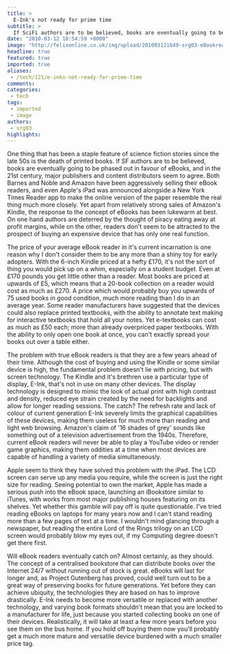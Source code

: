 ```yaml
---
title: >
  E-Ink's not ready for prime time
subtitle: >
  If SciFi authors are to be believed, books are eventually going to be phased out in favour of eBooks, but are eReaders ready for prime time?
date: "2010-03-12 16:54:59 +0000"
image: "http://felixonline.co.uk/img/upload/201003121649-srg03-eBookrea.jpg"
headline: true
featured: true
imported: true
aliases:
 - /tech/121/e-inks-not-ready-for-prime-time
comments:
categories:
 - tech
tags:
 - imported
 - image
authors:
 - srg03
highlights:
---
```


One thing that has been a staple feature of science fiction stories since the late 50s is the death of printed books. If SF authors are to be believed, books are eventually going to be phased out in favour of eBooks, and in the 21st century, major publishers and content distributors seem to agree. Both Barnes and Noble and Amazon have been aggressively selling their eBook readers, and even Apple's iPad was announced alongside a New York Times Reader app to make the online version of the paper resemble the real thing much more closely. Yet apart from relatively strong sales of Amazon's Kindle, the response to the concept of eBooks has been lukewarm at best. On one hand authors are deterred by the thought of piracy eating away at profit margins, while on the other, readers don't seem to be attracted to the prospect of buying an expensive device that has only one real function.

The price of your average eBook reader in it's current incarnation is one reason why I don't consider them to be any more than a shiny toy for early adopters. With the 6-inch Kindle priced at a hefty £170, it's not the sort of thing you would pick up on a whim, especially on a student budget. Even at £170 pounds you get little other than a reader. Most books are priced at upwards of £5, which means that a 20-book collection on a reader would cost as much as £270. A price which would probably buy you upwards of 75 used books in good condition, much more reading than I do in an average year. Some reader manufacturers have suggested that the devices could also replace printed textbooks, with the ability to annotate text making for interactive textbooks that hold all your notes. Yet e-textbooks can cost as much as £50 each; more than already overpriced paper textbooks. With the ability to only open one book at once, you can't exactly spread your books out over a table either.

The problem with true eBook readers is that they are a few years ahead of their time. Although the cost of buying and using the Kindle or some similar device is high, the fundamental problem doesn't lie with pricing, but with screen technology. The Kindle and it's brethren use a particular type of display, E-Ink, that's not in use on many other devices. The display technology is designed to mimic the look of actual print with high contrast and density, reduced eye strain created by the need for backlights and allow for longer reading sessions. The catch? The refresh rate and lack of colour of current generation E-Ink severely limits the graphical capabilities of these devices, making them useless for much more than reading and light web browsing. Amazon's claim of '16 shades of grey' sounds like something out of a television advertisement from the 1940s. Therefore, current eBook readers will never be able to play a YouTube video or render game graphics, making them oddities at a time when most devices are capable of handling a variety of media simultaneously.

Apple seem to think they have solved this problem with the iPad. The LCD screen can serve up any media you require, while the screen is just the right size for reading. Seeing potential to own the market, Apple has made a serious push into the eBook space, launching an iBookstore similar to iTunes, with works from most major publishing houses featuring on its shelves. Yet whether this gamble will pay off is quite questionable. I've tried reading eBooks on laptops for many years now and I can't stand reading more than a few pages of text at a time. I wouldn't mind glancing through a newspaper, but reading the entire Lord of the Rings trilogy on an LCD screen would probably blow my eyes out, if my Computing degree doesn't get there first.

Will eBook readers eventually catch on? Almost certainly, as they should. The concept of a centralised bookstore that can distribute books over the Internet 24/7 without running out of stock is great. eBooks will last for longer and, as Project Gutenberg has proved, could well turn out to be a great way of preserving books for future generations. Yet before they can achieve ubiquity, the technologies they are based on has to improve drastically. E-Ink needs to become more versatile or replaced with another technology, and varying book formats shouldn't mean that you are locked to a manufacturer for life, just because you started collecting books on one of their devices. Realistically, it will take at least a few more years before you see them on the bus home. If you hold off buying them now you'll probably get a much more mature and versatile device burdened with a much smaller price tag.
